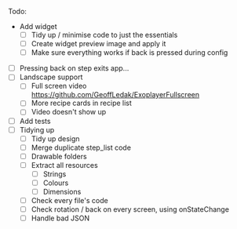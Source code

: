 Todo:
- Add widget
	- [ ] Tidy up / minimise code to just the essentials
	- [ ] Create widget preview image and apply it
	- [ ] Make sure everything works if back is pressed during config
- [ ] Pressing back on step exits app...
- [ ] Landscape support
	- [ ] Full screen video https://github.com/GeoffLedak/ExoplayerFullscreen
	- [ ] More recipe cards in recipe list
	- [ ] Video doesn't show up
- [ ] Add tests
- [ ] Tidying up
	- [ ] Tidy up design
	- [ ] Merge duplicate step_list code
	- [ ] Drawable folders
	- [ ] Extract all resources
		- [ ] Strings
		- [ ] Colours
		- [ ] Dimensions
	- [ ] Check every file's code
	- [ ] Check rotation / back on every screen, using onStateChange
	- [ ] Handle bad JSON